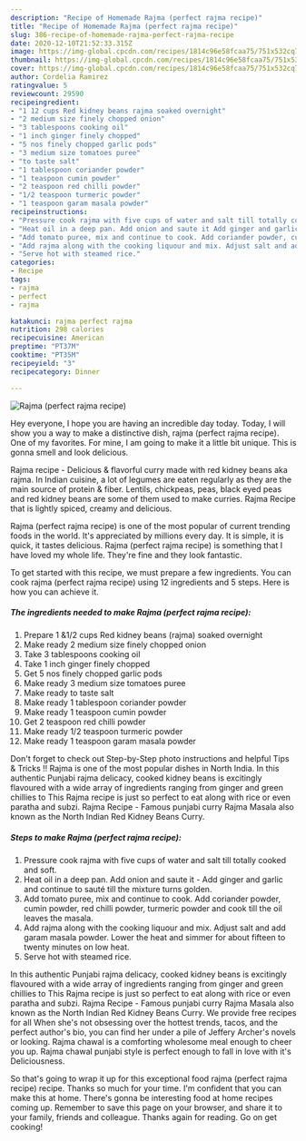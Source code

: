 ```yaml
---
description: "Recipe of Homemade Rajma (perfect rajma recipe)"
title: "Recipe of Homemade Rajma (perfect rajma recipe)"
slug: 386-recipe-of-homemade-rajma-perfect-rajma-recipe
date: 2020-12-10T21:52:33.315Z
image: https://img-global.cpcdn.com/recipes/1814c96e58fcaa75/751x532cq70/rajma-perfect-rajma-recipe-recipe-main-photo.jpg
thumbnail: https://img-global.cpcdn.com/recipes/1814c96e58fcaa75/751x532cq70/rajma-perfect-rajma-recipe-recipe-main-photo.jpg
cover: https://img-global.cpcdn.com/recipes/1814c96e58fcaa75/751x532cq70/rajma-perfect-rajma-recipe-recipe-main-photo.jpg
author: Cordelia Ramirez
ratingvalue: 5
reviewcount: 29590
recipeingredient:
- "1 12 cups Red kidney beans rajma soaked overnight"
- "2 medium size finely chopped onion"
- "3 tablespoons cooking oil"
- "1 inch ginger finely chopped"
- "5 nos finely chopped garlic pods"
- "3 medium size tomatoes puree"
- "to taste salt"
- "1 tablespoon coriander powder"
- "1 teaspoon cumin powder"
- "2 teaspoon red chilli powder"
- "1/2 teaspoon turmeric powder"
- "1 teaspoon garam masala powder"
recipeinstructions:
- "Pressure cook rajma with five cups of water and salt till totally cooked and soft."
- "Heat oil in a deep pan. Add onion and saute it Add ginger and garlic and continue to sauté till the mixture turns golden."
- "Add tomato puree, mix and continue to cook. Add coriander powder, cumin powder, red chilli powder, turmeric powder and cook till the oil leaves the masala."
- "Add rajma along with the cooking liquour and mix. Adjust salt and add garam masala powder. Lower the heat and simmer for about fifteen to twenty minutes on low heat."
- "Serve hot with steamed rice."
categories:
- Recipe
tags:
- rajma
- perfect
- rajma

katakunci: rajma perfect rajma 
nutrition: 298 calories
recipecuisine: American
preptime: "PT37M"
cooktime: "PT35M"
recipeyield: "3"
recipecategory: Dinner

---
```



![Rajma (perfect rajma recipe)](https://img-global.cpcdn.com/recipes/1814c96e58fcaa75/751x532cq70/rajma-perfect-rajma-recipe-recipe-main-photo.jpg)

Hey everyone, I hope you are having an incredible day today. Today, I will show you a way to make a distinctive dish, rajma (perfect rajma recipe). One of my favorites. For mine, I am going to make it a little bit unique. This is gonna smell and look delicious.

Rajma recipe - Delicious &amp; flavorful curry made with red kidney beans aka rajma. In Indian cuisine, a lot of legumes are eaten regularly as they are the main source of protein &amp; fiber. Lentils, chickpeas, peas, black eyed peas and red kidney beans are some of them used to make curries. Rajma Recipe that is lightly spiced, creamy and delicious.

Rajma (perfect rajma recipe) is one of the most popular of current trending foods in the world. It's appreciated by millions every day. It is simple, it is quick, it tastes delicious. Rajma (perfect rajma recipe) is something that I have loved my whole life. They're fine and they look fantastic.


To get started with this recipe, we must prepare a few ingredients. You can cook rajma (perfect rajma recipe) using 12 ingredients and 5 steps. Here is how you can achieve it.

<!--inarticleads1-->

##### The ingredients needed to make Rajma (perfect rajma recipe):

1. Prepare 1 &amp;1/2 cups Red kidney beans (rajma) soaked overnight
1. Make ready 2 medium size finely chopped onion
1. Take 3 tablespoons cooking oil
1. Take 1 inch ginger finely chopped
1. Get 5 nos finely chopped garlic pods
1. Make ready 3 medium size tomatoes puree
1. Make ready to taste salt
1. Make ready 1 tablespoon coriander powder
1. Make ready 1 teaspoon cumin powder
1. Get 2 teaspoon red chilli powder
1. Make ready 1/2 teaspoon turmeric powder
1. Make ready 1 teaspoon garam masala powder


Don&#39;t forget to check out Step-by-Step photo instructions and helpful Tips &amp; Tricks !! Rajma is one of the most popular dishes in North India. In this authentic Punjabi rajma delicacy, cooked kidney beans is excitingly flavoured with a wide array of ingredients ranging from ginger and green chillies to This Rajma recipe is just so perfect to eat along with rice or even paratha and subzi. Rajma Recipe - Famous punjabi curry Rajma Masala also known as the North Indian Red Kidney Beans Curry. 

<!--inarticleads2-->

##### Steps to make Rajma (perfect rajma recipe):

1. Pressure cook rajma with five cups of water and salt till totally cooked and soft.
1. Heat oil in a deep pan. Add onion and saute it - Add ginger and garlic and continue to sauté till the mixture turns golden.
1. Add tomato puree, mix and continue to cook. Add coriander powder, cumin powder, red chilli powder, turmeric powder and cook till the oil leaves the masala.
1. Add rajma along with the cooking liquour and mix. Adjust salt and add garam masala powder. Lower the heat and simmer for about fifteen to twenty minutes on low heat.
1. Serve hot with steamed rice.


In this authentic Punjabi rajma delicacy, cooked kidney beans is excitingly flavoured with a wide array of ingredients ranging from ginger and green chillies to This Rajma recipe is just so perfect to eat along with rice or even paratha and subzi. Rajma Recipe - Famous punjabi curry Rajma Masala also known as the North Indian Red Kidney Beans Curry. We provide free recipes for all When she&#39;s not obsessing over the hottest trends, tacos, and the perfect author&#39;s bio, you can find her under a pile of Jeffery Archer&#39;s novels or looking. Rajma chawal is a comforting wholesome meal enough to cheer you up. Rajma chawal punjabi style is perfect enough to fall in love with it&#39;s Deliciousness. 

So that's going to wrap it up for this exceptional food rajma (perfect rajma recipe) recipe. Thanks so much for your time. I'm confident that you can make this at home. There's gonna be interesting food at home recipes coming up. Remember to save this page on your browser, and share it to your family, friends and colleague. Thanks again for reading. Go on get cooking!
